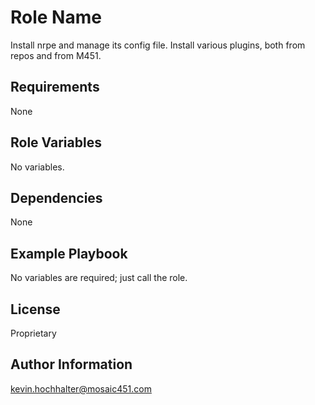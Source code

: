 Role Name
=========

Install nrpe and manage its config file.
Install various plugins, both from repos and from M451.

Requirements
------------

None

Role Variables
--------------

No variables.

Dependencies
------------

None

Example Playbook
----------------

No variables are required; just call the role.

License
-------

Proprietary

Author Information
------------------

kevin.hochhalter@mosaic451.com
